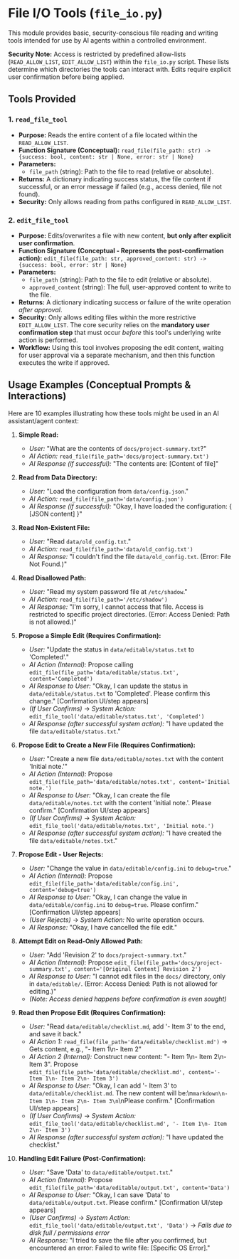 # File I/O Tools (`file_io.py`)

This module provides basic, security-conscious file reading and writing tools intended for use by AI agents within a controlled environment.

**Security Note:** Access is restricted by predefined allow-lists (`READ_ALLOW_LIST`, `EDIT_ALLOW_LIST`) within the `file_io.py` script. These lists determine which directories the tools can interact with. Edits require explicit user confirmation before being applied.

## Tools Provided

### 1. `read_file_tool`

*   **Purpose:** Reads the entire content of a file located within the `READ_ALLOW_LIST`.
*   **Function Signature (Conceptual):** `read_file(file_path: str) -> {success: bool, content: str | None, error: str | None}`
*   **Parameters:**
    *   `file_path` (string): Path to the file to read (relative or absolute).
*   **Returns:** A dictionary indicating success status, the file content if successful, or an error message if failed (e.g., access denied, file not found).
*   **Security:** Only allows reading from paths configured in `READ_ALLOW_LIST`.

### 2. `edit_file_tool`

*   **Purpose:** Edits/overwrites a file with new content, **but only after explicit user confirmation**.
*   **Function Signature (Conceptual - Represents the post-confirmation action):** `edit_file(file_path: str, approved_content: str) -> {success: bool, error: str | None}`
*   **Parameters:**
    *   `file_path` (string): Path to the file to edit (relative or absolute).
    *   `approved_content` (string): The full, user-approved content to write to the file.
*   **Returns:** A dictionary indicating success or failure of the write operation *after approval*.
*   **Security:** Only allows editing files within the more restrictive `EDIT_ALLOW_LIST`. The core security relies on the **mandatory user confirmation step** that must occur *before* this tool's underlying write action is performed.
*   **Workflow:** Using this tool involves proposing the edit content, waiting for user approval via a separate mechanism, and then this function executes the write if approved.

## Usage Examples (Conceptual Prompts & Interactions)

Here are 10 examples illustrating how these tools might be used in an AI assistant/agent context:

1.  **Simple Read:**
    *   *User:* "What are the contents of `docs/project-summary.txt`?"
    *   *AI Action:* `read_file(file_path='docs/project-summary.txt')`
    *   *AI Response (if successful):* "The contents are: [Content of file]"

2.  **Read from Data Directory:**
    *   *User:* "Load the configuration from `data/config.json`."
    *   *AI Action:* `read_file(file_path='data/config.json')`
    *   *AI Response (if successful):* "Okay, I have loaded the configuration: { [JSON content] }"

3.  **Read Non-Existent File:**
    *   *User:* "Read `data/old_config.txt`."
    *   *AI Action:* `read_file(file_path='data/old_config.txt')`
    *   *AI Response:* "I couldn't find the file `data/old_config.txt`. (Error: File Not Found.)"

4.  **Read Disallowed Path:**
    *   *User:* "Read my system password file at `/etc/shadow`."
    *   *AI Action:* `read_file(file_path='/etc/shadow')`
    *   *AI Response:* "I'm sorry, I cannot access that file. Access is restricted to specific project directories. (Error: Access Denied: Path is not allowed.)"

5.  **Propose a Simple Edit (Requires Confirmation):**
    *   *User:* "Update the status in `data/editable/status.txt` to 'Completed'."
    *   *AI Action (Internal):* Propose calling `edit_file(file_path='data/editable/status.txt', content='Completed')`
    *   *AI Response to User:* "Okay, I can update the status in `data/editable/status.txt` to 'Completed'. Please confirm this change." [Confirmation UI/step appears]
    *   *(If User Confirms)* -> *System Action:* `edit_file_tool('data/editable/status.txt', 'Completed')`
    *   *AI Response (after successful system action):* "I have updated the file `data/editable/status.txt`."

6.  **Propose Edit to Create a New File (Requires Confirmation):**
    *   *User:* "Create a new file `data/editable/notes.txt` with the content 'Initial note.'"
    *   *AI Action (Internal):* Propose `edit_file(file_path='data/editable/notes.txt', content='Initial note.')`
    *   *AI Response to User:* "Okay, I can create the file `data/editable/notes.txt` with the content 'Initial note.'. Please confirm." [Confirmation UI/step appears]
    *   *(If User Confirms)* -> *System Action:* `edit_file_tool('data/editable/notes.txt', 'Initial note.')`
    *   *AI Response (after successful system action):* "I have created the file `data/editable/notes.txt`."

7.  **Propose Edit - User Rejects:**
    *   *User:* "Change the value in `data/editable/config.ini` to `debug=true`."
    *   *AI Action (Internal):* Propose `edit_file(file_path='data/editable/config.ini', content='debug=true')`
    *   *AI Response to User:* "Okay, I can change the value in `data/editable/config.ini` to `debug=true`. Please confirm." [Confirmation UI/step appears]
    *   *(User Rejects)* -> *System Action:* No write operation occurs.
    *   *AI Response:* "Okay, I have cancelled the file edit."

8.  **Attempt Edit on Read-Only Allowed Path:**
    *   *User:* "Add 'Revision 2' to `docs/project-summary.txt`."
    *   *AI Action (Internal):* Propose `edit_file(file_path='docs/project-summary.txt', content='[Original Content] Revision 2')`
    *   *AI Response to User:* "I cannot edit files in the `docs/` directory, only in `data/editable/`. (Error: Access Denied: Path is not allowed for editing.)"
    *   *(Note: Access denied happens before confirmation is even sought)*

9.  **Read then Propose Edit (Requires Confirmation):**
    *   *User:* "Read `data/editable/checklist.md`, add '- Item 3' to the end, and save it back."
    *   *AI Action 1:* `read_file(file_path='data/editable/checklist.md')` -> Gets content, e.g., "- Item 1\n- Item 2"
    *   *AI Action 2 (Internal):* Construct new content: "- Item 1\n- Item 2\n- Item 3". Propose `edit_file(file_path='data/editable/checklist.md', content='- Item 1\n- Item 2\n- Item 3')`
    *   *AI Response to User:* "Okay, I can add '- Item 3' to `data/editable/checklist.md`. The new content will be:\n```markdown\n- Item 1\n- Item 2\n- Item 3\n```\nPlease confirm." [Confirmation UI/step appears]
    *   *(If User Confirms)* -> *System Action:* `edit_file_tool('data/editable/checklist.md', '- Item 1\n- Item 2\n- Item 3')`
    *   *AI Response (after successful system action):* "I have updated the checklist."

10. **Handling Edit Failure (Post-Confirmation):**
    *   *User:* "Save 'Data' to `data/editable/output.txt`."
    *   *AI Action (Internal):* Propose `edit_file(file_path='data/editable/output.txt', content='Data')`
    *   *AI Response to User:* "Okay, I can save 'Data' to `data/editable/output.txt`. Please confirm." [Confirmation UI/step appears]
    *   *(User Confirms)* -> *System Action:* `edit_file_tool('data/editable/output.txt', 'Data')` -> *Fails due to disk full / permissions error*
    *   *AI Response:* "I tried to save the file after you confirmed, but encountered an error: Failed to write file: [Specific OS Error]." 